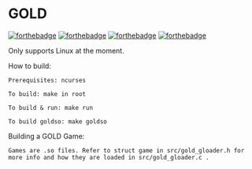 # GOLD

[![forthebadge](https://forthebadge.com/images/badges/made-with-c.svg)](https://forthebadge.com)
[![forthebadge](https://forthebadge.com/images/badges/open-source.svg)](https://forthebadge.com)
[![forthebadge](https://forthebadge.com/images/badges/powered-by-water.svg)](https://forthebadge.com)
[![forthebadge](https://forthebadge.com/images/badges/works-on-my-machine.svg)](https://forthebadge.com)

Only supports Linux at the moment.

How to build:

	Prerequisites: ncurses

	To build: make in root

	To build & run: make run

	To build goldso: make goldso

Building a GOLD Game:

	Games are .so files. Refer to struct game in src/gold_gloader.h for more info and how they are loaded in src/gold_gloader.c .

